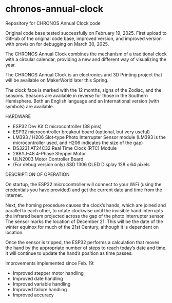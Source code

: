 # chronos-annual-clock
Repository for CHRONOS Annual Clock code

Original code base tested successfully on February 19, 2025. First upload to GitHub of the original code base, improved version, and improved version with provision for debugging on March 30, 2025.

The CHRONOS Annual Clock combines the mechanism of a traditional clock with a circular calendar, providing a new and different way of visualizing the year. 

The CHRONOS Annual Clock is an electronics and 3D Printing project that will be available on MakerWorld later this Spring.

The clock face is marked with the 12 months, signs of the Zodiac, and the seasons. Seasons are available in reverse for those in the Southern Hemisphere. Both an English language and an International version (with symbols) are available.

HARDWARE
- ESP32 Dev Kit C microcontroller (38 pins)
- ESP32 microcontroller breakout board (optional, but very useful)
- LM393 / H206 Slot-type Photo Interrupter Sensor module (LM393 is the microcontroller used, and H206 indicates the size of the gap)
- DS3231 AT24C32 Real Time Clock (RTC) Module
- 28BYJ-48 4-Phase Stepper Motor
- ULN2003 Motor Controller Board
- (For debug version only) SSD 1306 OLED Display 128 x 64 pixels

DESCRIPTION OF OPERATION

On startup, the ESP32 microcontroller will connect to your WiFi (using the credentials you have provided) and get the current date and time from the internet. 

Next, the homing procedure causes the clock’s hands, which are joined and parallel to each other, to rotate clockwise until the invisible hand interrupts the infrared beam projected across the gap of the photo interrupter sensor. The sensor marks the location of December 21. This will be the date of the winter equinox for much of the 21st Century, although it is dependent on location. 

Once the sensor is tripped, the ESP32 performs a calculation that moves the hand by the appropriate number of steps to reach today’s date and time. It will continue to update the hand’s position as time passes.

Improvements implemented since Feb. 19:

- Improved stepper motor handling
- Improved date handling
- Improved variable handling
- Improved failure handling
- Improved accuracy
